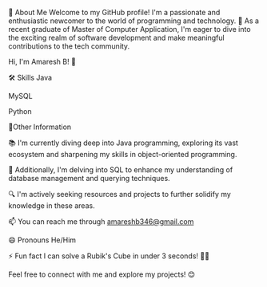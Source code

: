 🚀 About Me
Welcome to my GitHub profile! I'm a passionate and enthusiastic newcomer to the world of programming and technology. 🚀 As a recent graduate of Master of Computer Application, I'm eager to dive into the exciting realm of software development and make meaningful contributions to the tech community.

Hi, I'm Amaresh B! 👋

🛠 Skills
Java

MySQL

Python

🌱Other Information

📚 I'm currently diving deep into Java programming, exploring its vast ecosystem and sharpening my skills in object-oriented programming.

💾 Additionally, I'm delving into SQL to enhance my understanding of database management and querying techniques.

🔍 I'm actively seeking resources and projects to further solidify my knowledge in these areas.

📫 You can reach me through amareshb346@gmail.com

😄 Pronouns He/Him

⚡️ Fun fact I can solve a Rubik's Cube in under 3 seconds! 🎲😂

Feel free to connect with me and explore my projects! 😊

